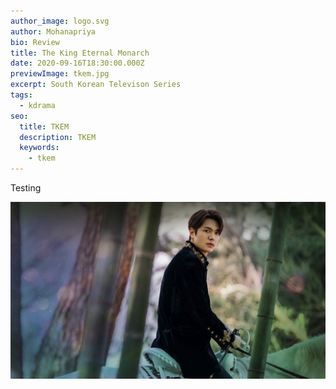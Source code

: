 ```yaml
---
author_image: logo.svg
author: Mohanapriya
bio: Review
title: The King Eternal Monarch
date: 2020-09-16T18:30:00.000Z
previewImage: tkem.jpg
excerpt: South Korean Televison Series
tags:
  - kdrama
seo:
  title: TKEM
  description: TKEM
  keywords:
    - tkem
---
```

Testing

![](tkem.jpg)
